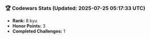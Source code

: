 ### 🏆 Codewars Stats (Updated: 2025-07-25 05:17:33 UTC)

- **Rank:** 8 kyu
- **Honor Points:** 3
- **Completed Challenges:** 1
